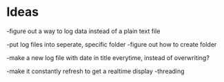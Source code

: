# Ideas

-figure out a way to log data instead of a plain text file

-put log files into seperate, specific folder -figure out how to create folder

-make a new log file with date in title everytime, instead of overwriting?

-make it constantly refresh to get a realtime display -threading
